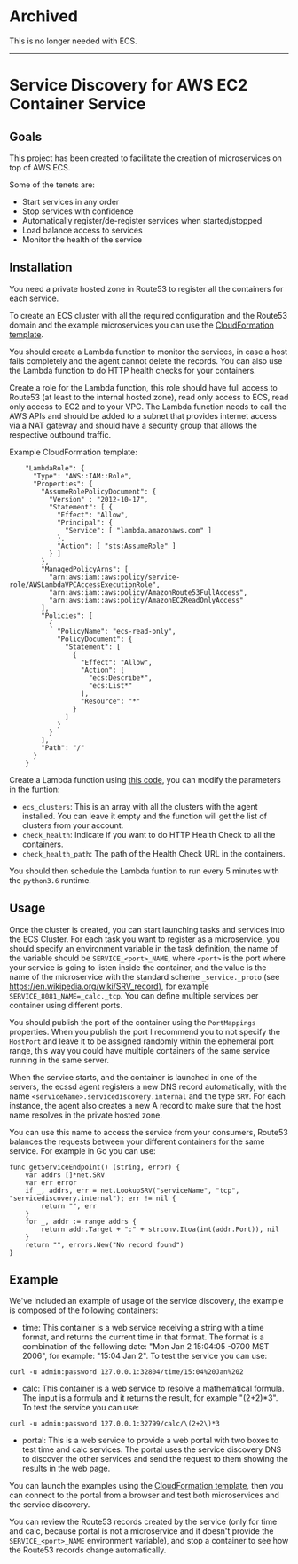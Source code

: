 # Archived

This is no longer needed with ECS. 

---

# Service Discovery for AWS EC2 Container Service
## Goals
This project has been created to facilitate the creation of microservices on top of AWS ECS.

Some of the tenets are:

* Start services in any order
* Stop services with confidence
* Automatically register/de-register services when started/stopped
* Load balance access to services
* Monitor the health of the service

## Installation
You need a private hosted zone in Route53 to register all the containers for each service. 

To create an ECS cluster with all the required configuration and the Route53 domain and the example microservices you can use the [CloudFormation template](Service_Discovery_Using_DNS.template).

You should create a Lambda function to monitor the services, in case a host fails completely and the agent cannot delete the records. You can also use the Lambda function to do HTTP health checks for your containers.

Create a role for the Lambda function, this role should have full access to Route53 (at least to the internal hosted zone), read only access to ECS, read only access to EC2 and to your VPC. The Lambda function needs to call the AWS APIs and should be added to a subnet that provides internet access via a NAT gateway and should have a security group that allows the respective outbound traffic.

Example CloudFormation template:
```
    "LambdaRole": {
      "Type": "AWS::IAM::Role",
      "Properties": {
        "AssumeRolePolicyDocument": {
          "Version" : "2012-10-17",
          "Statement": [ {
            "Effect": "Allow",
            "Principal": {
              "Service": [ "lambda.amazonaws.com" ]
            },
            "Action": [ "sts:AssumeRole" ]
          } ]
        },
        "ManagedPolicyArns": [
          "arn:aws:iam::aws:policy/service-role/AWSLambdaVPCAccessExecutionRole",
          "arn:aws:iam::aws:policy/AmazonRoute53FullAccess",
          "arn:aws:iam::aws:policy/AmazonEC2ReadOnlyAccess"
        ],
        "Policies": [
          {
            "PolicyName": "ecs-read-only",
            "PolicyDocument": {
              "Statement": [
                {
                  "Effect": "Allow",
                  "Action": [
                    "ecs:Describe*",
                    "ecs:List*"
                  ],
                  "Resource": "*"
                }
              ]
            }
          }
        ],
        "Path": "/"
      }
    }
```

Create a Lambda function using [this code](lambda_health_check.py), you can modify the parameters in the funtion:

* `ecs_clusters`: This is an array with all the clusters with the agent installed. You can leave it empty and the function will get the list of clusters from your account.
* `check_health`: Indicate if you want to do HTTP Health Check to all the containers.
* `check_health_path`: The path of the Health Check URL in the containers.

You should then schedule the Lambda funtion to run every 5 minutes with the `python3.6` runtime.

## Usage
Once the cluster is created, you can start launching tasks and services into the ECS Cluster. For each task you want to register as a microservice, you should specify an environment variable in the task definition, the name of the variable should be `SERVICE_<port>_NAME`, where `<port>` is the port where your service is going to listen inside the container, and the value is the name of the microservice with the standard scheme `_service._proto` (see https://en.wikipedia.org/wiki/SRV_record), for example `SERVICE_8081_NAME=_calc._tcp`. You can define multiple services per container using different ports.

You should publish the port of the container using the `PortMappings` properties. When you publish the port I recommend you to not specify the `HostPort` and leave it to be assigned randomly within the ephemeral port range, this way you could have multiple containers of the same service running in the same server.

When the service starts, and the container is launched in one of the servers, the ecssd agent registers a new DNS record automatically, with the name `<serviceName>.servicediscovery.internal` and the type `SRV`. For each instance, the agent also creates a new A record to make sure that the host name resolves in the private hosted zone.

You can use this name to access the service from your consumers, Route53 balances the requests between your different containers for the same service. For example in Go you can use:

```golang
func getServiceEndpoint() (string, error) {
	var addrs []*net.SRV
  	var err error
	if _, addrs, err = net.LookupSRV("serviceName", "tcp", "servicediscovery.internal"); err != nil {
		return "", err
	}
	for _, addr := range addrs {
		return addr.Target + ":" + strconv.Itoa(int(addr.Port)), nil
	}
	return "", errors.New("No record found")
}
```

## Example

We've included an example of usage of the service discovery, the example is composed of the following containers:

* time: This container is a web service receiving a string with a time format, and returns the current time in that format. The format is a combination of the following date: "Mon Jan 2 15:04:05 -0700 MST 2006", for example: "15:04 Jan 2".
To test the service you can use: 
```
curl -u admin:password 127.0.0.1:32804/time/15:04%20Jan%202
```
* calc: This container is a web service to resolve a mathematical formula. The input is a formula and it returns the result, for example "(2+2)*3". To test the service you can use:
```
curl -u admin:password 127.0.0.1:32799/calc/\(2+2\)*3
```
* portal: This is a web service to provide a web portal with two boxes to test time and calc services. The portal uses the service discovery DNS to discover the other services and send the request to them showing the results in the web page.

You can launch the examples using the [CloudFormation template](Service_Discovery_Using_DNS.template), then you can connect to the portal from a browser and test both microservices and the service discovery.

You can review the Route53 records created by the service (only for time and calc, because portal is not a microservice and it doesn't provide the `SERVICE_<port>_NAME` environment variable), and stop a container to see how the Route53 records change automatically.
